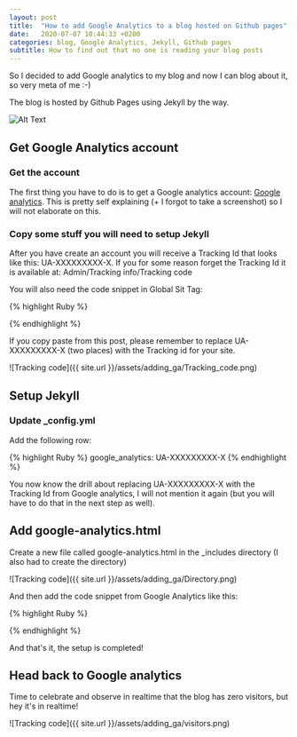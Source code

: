 ```yaml
---
layout: post
title:  "How to add Google Analytics to a blog hosted on Github pages"
date:   2020-07-07 10:44:33 +0200
categories: blog, Google Analytics, Jekyll, Github pages
subtitle: How to find out that no one is reading your blog posts
---
```




So I decided to add Google analytics to my blog and now I can blog about it, so very meta of me :-)

The blog is hosted by Github Pages using Jekyll by the way.

![Alt Text](https://media.giphy.com/media/cRLhKFCmCfMFQmzHjd/giphy.gif)

## Get Google Analytics account

### Get the account

The first thing you have to do is to get a Google analytics account: [Google analytics]. This is pretty self explaining (+ I forgot to take a screenshot) so I will not elaborate on this.

### Copy some stuff you will need to setup Jekyll

After you have create an account you will receive a Tracking Id that looks like this: UA-XXXXXXXXX-X. If you for some reason forget the Tracking Id it is available at: Admin/Tracking info/Tracking code

You will also need the code snippet in Global Sit Tag:

{% highlight Ruby %}
<script async src="https://www.googletagmanager.com/gtag/js?id=UA-XXXXXXXXX-X"></script>
<script>
  window.dataLayer = window.dataLayer || [];
  function gtag(){dataLayer.push(arguments);}
  gtag('js', new Date());

  gtag('config', 'UA-XXXXXXXXX-X');
</script>
{% endhighlight %}

If you copy paste from this post, please remember to replace UA-XXXXXXXXX-X (two places) with the Tracking id for your site.

![Tracking code]({{ site.url }}/assets/adding_ga/Tracking_code.png)


## Setup Jekyll

### Update _config.yml

Add the following row:

{% highlight Ruby %}
google_analytics: UA-XXXXXXXXX-X
{% endhighlight %}

You now know the drill about replacing UA-XXXXXXXXX-X with the Tracking Id from Google analytics, I will not mention it again (but you will have to do that in the next step as well).

## Add google-analytics.html

Create a new file called google-analytics.html in the _includes directory (I also had to create the directory)

![Tracking code]({{ site.url }}/assets/adding_ga/Directory.png)


And then add the code snippet from Google Analytics like this:

{% highlight Ruby %}
<script async src="https://www.googletagmanager.com/gtag/js?id=UA-XXXXXXXXX-X"></script>
<script>
	window.dataLayer = window.dataLayer || [];
	function gtag(){dataLayer.push(arguments);}
	gtag('js', new Date());

	gtag('config', 'UA-XXXXXXXXX-X');
</script>
{% endhighlight %}

And that's it, the setup is completed!

## Head back to Google analytics

Time to celebrate and observe in realtime that the blog has zero visitors, but hey it's in realtime!

![Tracking code]({{ site.url }}/assets/adding_ga/visitors.png)

[Google analytics]: https://analytics.google.com/


